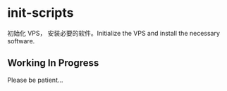 # init-scripts
初始化 VPS， 安装必要的软件。Initialize the VPS and install the necessary software.

## Working In Progress
Please be patient...
